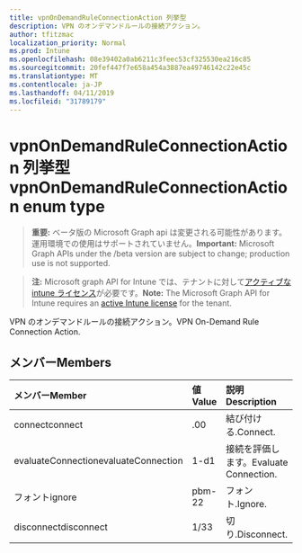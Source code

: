```yaml
---
title: vpnOnDemandRuleConnectionAction 列挙型
description: VPN のオンデマンドルールの接続アクション。
author: tfitzmac
localization_priority: Normal
ms.prod: Intune
ms.openlocfilehash: 08e39402a0ab6211c3feec53cf325530ea216c85
ms.sourcegitcommit: 20fef447f7e658a454a3887ea49746142c22e45c
ms.translationtype: MT
ms.contentlocale: ja-JP
ms.lasthandoff: 04/11/2019
ms.locfileid: "31789179"
---
```

# <a name="vpnondemandruleconnectionaction-enum-type"></a><span data-ttu-id="5d369-103">vpnOnDemandRuleConnectionAction 列挙型</span><span class="sxs-lookup"><span data-stu-id="5d369-103">vpnOnDemandRuleConnectionAction enum type</span></span>

> <span data-ttu-id="5d369-104">**重要:** ベータ版の Microsoft Graph api は変更される可能性があります。運用環境での使用はサポートされていません。</span><span class="sxs-lookup"><span data-stu-id="5d369-104">**Important:** Microsoft Graph APIs under the /beta version are subject to change; production use is not supported.</span></span>

> <span data-ttu-id="5d369-105">**注:** Microsoft graph API for Intune では、テナントに対して[アクティブな intune ライセンス](https://go.microsoft.com/fwlink/?linkid=839381)が必要です。</span><span class="sxs-lookup"><span data-stu-id="5d369-105">**Note:** The Microsoft Graph API for Intune requires an [active Intune license](https://go.microsoft.com/fwlink/?linkid=839381) for the tenant.</span></span>

<span data-ttu-id="5d369-106">VPN のオンデマンドルールの接続アクション。</span><span class="sxs-lookup"><span data-stu-id="5d369-106">VPN On-Demand Rule Connection Action.</span></span>

## <a name="members"></a><span data-ttu-id="5d369-107">メンバー</span><span class="sxs-lookup"><span data-stu-id="5d369-107">Members</span></span>
|<span data-ttu-id="5d369-108">メンバー</span><span class="sxs-lookup"><span data-stu-id="5d369-108">Member</span></span>|<span data-ttu-id="5d369-109">値</span><span class="sxs-lookup"><span data-stu-id="5d369-109">Value</span></span>|<span data-ttu-id="5d369-110">説明</span><span class="sxs-lookup"><span data-stu-id="5d369-110">Description</span></span>|
|:---|:---|:---|
|<span data-ttu-id="5d369-111">connect</span><span class="sxs-lookup"><span data-stu-id="5d369-111">connect</span></span>|<span data-ttu-id="5d369-112">.0</span><span class="sxs-lookup"><span data-stu-id="5d369-112">0</span></span>|<span data-ttu-id="5d369-113">結び付ける.</span><span class="sxs-lookup"><span data-stu-id="5d369-113">Connect.</span></span>|
|<span data-ttu-id="5d369-114">evaluateConnection</span><span class="sxs-lookup"><span data-stu-id="5d369-114">evaluateConnection</span></span>|<span data-ttu-id="5d369-115">1-d</span><span class="sxs-lookup"><span data-stu-id="5d369-115">1</span></span>|<span data-ttu-id="5d369-116">接続を評価します。</span><span class="sxs-lookup"><span data-stu-id="5d369-116">Evaluate Connection.</span></span>|
|<span data-ttu-id="5d369-117">フォント</span><span class="sxs-lookup"><span data-stu-id="5d369-117">ignore</span></span>|<span data-ttu-id="5d369-118">pbm-2</span><span class="sxs-lookup"><span data-stu-id="5d369-118">2</span></span>|<span data-ttu-id="5d369-119">フォント.</span><span class="sxs-lookup"><span data-stu-id="5d369-119">Ignore.</span></span>|
|<span data-ttu-id="5d369-120">disconnect</span><span class="sxs-lookup"><span data-stu-id="5d369-120">disconnect</span></span>|<span data-ttu-id="5d369-121">1/3</span><span class="sxs-lookup"><span data-stu-id="5d369-121">3</span></span>|<span data-ttu-id="5d369-122">切り.</span><span class="sxs-lookup"><span data-stu-id="5d369-122">Disconnect.</span></span>|





